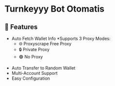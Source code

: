 # Turnkeyyy Bot Otomatis 

## 📝 Features

* Auto Fetch Wallet Info
*Supports 3 Proxy Modes:
  - 🌐 Proxyscrape Free Proxy
  - 🔒 Private Proxy
  - 🟢 No Proxy
- Auto Transfer to Random Wallet
- Multi-Account Support
- Easy Configuration
